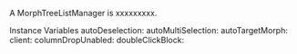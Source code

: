 A MorphTreeListManager is xxxxxxxxx.Instance Variables	autoDeselection:		<Object>	autoMultiSelection:		<Object>	autoTargetMorph:		<Object>	client:		<Object>	columnDropUnabled:		<Object>	doubleClickBlock:		<Object>	firstClickedMorph:		<Object>	isCheckList:		<Object>	isSelectionUpdateFromView:		<Object>	keystrokeActionSelector:		<Object>	lastClickedMorph:		<Object>	lastKeystrokeTime:		<Object>	lastKeystrokes:		<Object>	lastSelection:		<Object>	multipleSelection:		<Object>	potentialDropMorph:		<Object>	searchedElement:		<Object>	selectedMorphList:		<Object>autoDeselection	- xxxxxautoMultiSelection	- xxxxxautoTargetMorph	- xxxxxclient	- xxxxxcolumnDropUnabled	- xxxxxdoubleClickBlock	- xxxxxfirstClickedMorph	- xxxxxisCheckList	- xxxxxisSelectionUpdateFromView	- xxxxxkeystrokeActionSelector	- xxxxxlastClickedMorph	- xxxxxlastKeystrokeTime	- xxxxxlastKeystrokes	- xxxxxlastSelection	- xxxxxmultipleSelection	- xxxxxpotentialDropMorph	- xxxxxsearchedElement	- xxxxxselectedMorphList	- xxxxx